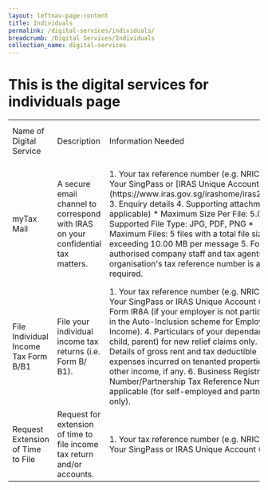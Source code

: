 ```yaml
---
layout: leftnav-page-content
title: Individuals
permalink: /digital-services/individuals/
breadcrumb: /Digital Services/Individuals
collection_name: digital-services
---
```

# This is the digital services for individuals page

<table class="table-h">
  <tr>
    <td>Name of Digital Service</td>
    <td>Description</td>
    <td>Information Needed</td>
    <td>Estimated Submission and/or Processing Time</td>
    <td>Guides/FAQ</td>
  </tr>
  <tr>
    <td>myTax Mail</td>
    <td>A secure email channel to correspond with IRAS on your confidential tax matters.</td>
    <td>1. Your tax reference number (e.g. NRIC/FIN)
        2. Your SingPass or [IRAS Unique Account (IUA)](https://www.iras.gov.sg/irashome/iras2fa.aspx)
        3. Enquiry details
        4. Supporting attachments (if applicable)  
          * Maximum Size Per File: 5.00 MB 
          * Supported File Type: JPG, PDF, PNG
          * Maximum Files: 5 files with a total file size not exceeding 10.00 MB per message 
        5. For authorised company staff and tax agents, your organisation's tax reference number is also required. </td>
    <td>**Submission** 
        10 minutes
        **Processing**
        We will respond to you within 5 working days. We may need more time for complex enquiries and if so, we will inform you. </td>
    <td>[FAQ](https://www.iras.gov.sg/IRASHome/uploadedFiles/IRASHome/e-Services/myTax%20Mail_FAQ.pdf) (837 KB)</td>
  </tr>
  <tr>
    <td>File Individual Income Tax Form B/B1</td>
    <td>File your individual income tax returns (i.e. Form B/ B1).</td>
    <td>1. Your tax reference number (e.g. NRIC/FIN).
        2. Your SingPass or IRAS Unique Account (IUA).
        3. Form IR8A (if your employer is not participating in the Auto-Inclusion scheme for Employment Income).
        4. Particulars of your dependants (e.g. child, parent) for new relief claims only.
        5. Details of gross rent and tax deductible expenses incurred on tenanted properties and other income, if any.
        6. Business Registration Number/Partnership Tax Reference Number, if applicable (for self-employed and partners only).</td>
    <td>**Submission**
        5 - 10 minutes
        **Processing** 
        Most income tax bills i.e. Notice of Assessment are issued between end Apr to Sep each year. </td>
    <td>* [Tax Season 2019 - All You Need To Know](https://prototype-iras-main.netlify.com/individuals/locals/taxseason2019/)
        * [Tips on e-Filing](https://www.iras.gov.sg/IRASHome/e-Services/Individuals/File-Individual-Income-Tax-Form-B1-B/Tips-on-e-Filing-for-YA-2019/) 
        * [Need help to e-File: IRAS Hotline and e-Filing Service Centre](https://www.iras.gov.sg/IRASHome/e-Services/Individuals/Need-help-to-e-file/)
        * [Technical FAQ](https://www.iras.gov.sg/irashome/uploadedFiles/IRASHome/e-Services/PC%20Requirements%20and%20Technical%20Issues-R.pdf) (2.17 MB)</td>
  </tr>
  <tr>
    <td>Request Extension of Time to File</td>
    <td>Request for extension of time to file income tax return and/or accounts.</td>
    <td>1. Your tax reference number (e.g. NRIC/FIN)
        2. Your SingPass or  IRAS Unique Account (IUA)</td>
    <td>**Submission** 
        3 - 5 minutes
        **Processing**
        The result will be displayed immediately.</td>
    <td>[User Guide](https://www.iras.gov.sg/irashome/uploadedFiles/IRASHome/Individuals/Extension%20of%20Time%20to%20File.pdf) (1.12 MB)</td>
 </table>

